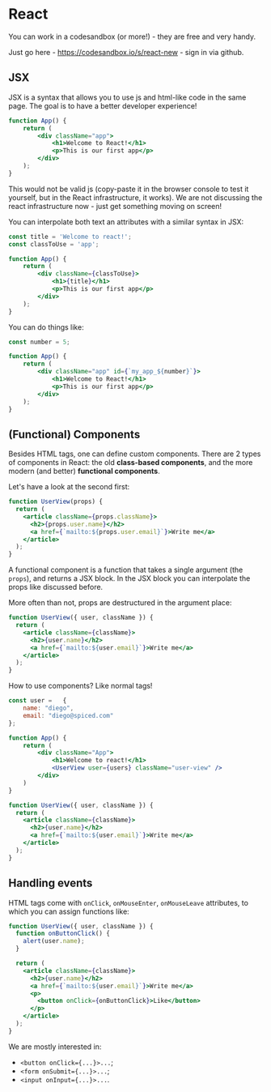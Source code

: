 # React

You can work in a codesandbox (or more!) - they are free and very handy.

Just go here - https://codesandbox.io/s/react-new - sign in via github.

## JSX

JSX is a syntax that allows you to use js and html-like code in the same page. The goal is to have a better developer experience!

```jsx
function App() {
    return (
        <div className="app">
            <h1>Welcome to React!</h1>
            <p>This is our first app</p>
        </div>
    );
}
```

This would not be valid js (copy-paste it in the browser console to test it yourself, but in the React infrastructure, it works).
We are not discussing the react infrastructure now - just get something moving on screen!

You can interpolate both text an attributes with a similar syntax in JSX:

```jsx
const title = 'Welcome to react!';
const classToUse = 'app';

function App() {
    return (
        <div className={classToUse}>
            <h1>{title}</h1>
            <p>This is our first app</p>
        </div>
    );
}
```

You can do things like:

```jsx
const number = 5;

function App() {
    return (
        <div className="app" id={`my_app_${number}`}>
            <h1>Welcome to React!</h1>
            <p>This is our first app</p>
        </div>
    );
}
```

## (Functional) Components

Besides HTML tags, one can define custom components. There are 2 types of components in React: the old **class-based components**, and the more modern (and better) **functional components**.

Let's have a look at the second first:

```jsx
function UserView(props) {
  return (
    <article className={props.className}>
      <h2>{props.user.name}</h2>
      <a href={`mailto:${props.user.email}`}>Write me</a>
    </article>
  );
}
```

A functional component is a function that takes a single argument (the `props`), and returns a JSX block.
In the JSX block you can interpolate the props like discussed before.

More often than not, props are destructured in the argument place:

```jsx
function UserView({ user, className }) {
  return (
    <article className={className}>
      <h2>{user.name}</h2>
      <a href={`mailto:${user.email}`}>Write me</a>
    </article>
  );
}
```

How to use components? Like normal tags!

```jsx
const user =   {
    name: "diego",
    email: "diego@spiced.com"
};

function App() {
    return (
        <div className="App">
            <h1>Welcome to react!</h1>
            <UserView user={users} className="user-view" />
        </div>        
    )
}

function UserView({ user, className }) {
  return (
    <article className={className}>
      <h2>{user.name}</h2>
      <a href={`mailto:${user.email}`}>Write me</a>
    </article>
  );
}
```

## Handling events

HTML tags come with `onClick`, `onMouseEnter`, `onMouseLeave` attributes, to which you can assign functions like:

```jsx
function UserView({ user, className }) {
  function onButtonClick() {
    alert(user.name);
  }

  return (
    <article className={className}>
      <h2>{user.name}</h2>
      <a href={`mailto:${user.email}`}>Write me</a>
      <p>
        <button onClick={onButtonClick}>Like</button>
      </p>
    </article>
  );
}
```

We are mostly interested in:

- `<button onClick={...}>...`;
- `<form onSubmit={...}>...`;
- `<input onInput={...}>...`.